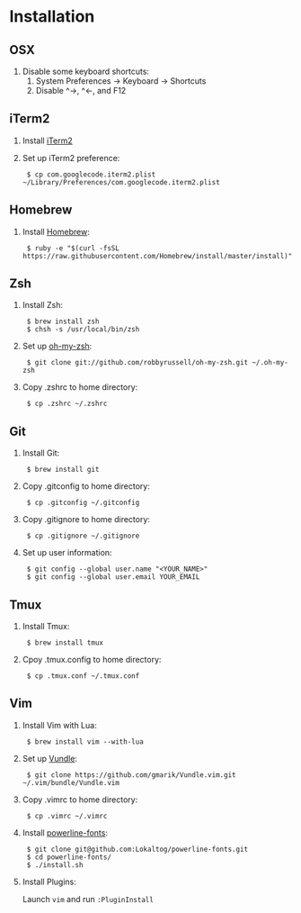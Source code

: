 Installation
=======
OSX
-------
1. Disable some keyboard shortcuts:
    1. System Preferences -> Keyboard -> Shortcuts
    2. Disable ^→, ^←, and F12

iTerm2
-------
1. Install [iTerm2](http://iterm2.com/downloads.html)
2. Set up iTerm2 preference:

        $ cp com.googlecode.iterm2.plist ~/Library/Preferences/com.googlecode.iterm2.plist

Homebrew
-------
1. Install [Homebrew](http://brew.sh/):

        $ ruby -e "$(curl -fsSL https://raw.githubusercontent.com/Homebrew/install/master/install)"

Zsh
-------
1. Install Zsh:

        $ brew install zsh
        $ chsh -s /usr/local/bin/zsh
2. Set up [oh-my-zsh](https://github.com/robbyrussell/oh-my-zsh):

        $ git clone git://github.com/robbyrussell/oh-my-zsh.git ~/.oh-my-zsh
3. Copy .zshrc to home directory:

        $ cp .zshrc ~/.zshrc

Git
-------
1. Install Git:

        $ brew install git
2. Copy .gitconfig to home directory:

        $ cp .gitconfig ~/.gitconfig
3. Copy .gitignore to home directory:

        $ cp .gitignore ~/.gitignore
4. Set up user information:

        $ git config --global user.name "<YOUR_NAME>"
        $ git config --global user.email YOUR_EMAIL

Tmux
-------
1. Install Tmux:

        $ brew install tmux
2. Cpoy .tmux.config to home directory:

        $ cp .tmux.conf ~/.tmux.conf

Vim
-------
1. Install Vim with Lua:

        $ brew install vim --with-lua
2. Set up [Vundle](https://github.com/gmarik/Vundle.vim):

        $ git clone https://github.com/gmarik/Vundle.vim.git ~/.vim/bundle/Vundle.vim
3. Copy .vimrc to home directory:

        $ cp .vimrc ~/.vimrc
4. Install [powerline-fonts](https://github.com/Lokaltog/powerline-fonts):

        $ git clone git@github.com:Lokaltog/powerline-fonts.git
        $ cd powerline-fonts/
        $ ./install.sh
5. Install Plugins:

    Launch `vim` and run `:PluginInstall`
